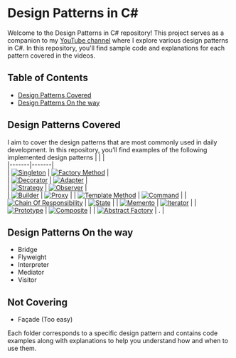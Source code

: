# Design Patterns in C#

Welcome to the Design Patterns in C# repository! This project serves as a companion to my [YouTube channel](https://www.youtube.com/@mostafa_dindar) where I explore various design patterns in C#. In this repository, you'll find sample code and explanations for each pattern covered in the videos.

## Table of Contents

- [Design Patterns Covered](#design-patterns-covered)
- [Design Patterns On the way](#design-patterns-on-the-way)

## Design Patterns Covered

I aim to cover the design patterns that are most commonly used in daily development. In this repository, you’ll find examples of the following implemented design patterns
| | |  
|-------|-------|  
| [![Singleton](https://img.youtube.com/vi/qXJRVktxCtA/0.jpg)](https://www.youtube.com/watch?v=qXJRVktxCtA&list=PLhD5YGv8gWSyYlm9oNto3xxZ5yYk12K1b&index=5&t=1156s&pp=gAQBiAQB) | [![Factory Method](https://img.youtube.com/vi/IkdpnwCiwKA/0.jpg)](https://www.youtube.com/watch?v=IkdpnwCiwKA&list=PLhD5YGv8gWSyYlm9oNto3xxZ5yYk12K1b&index=4&t=15s&pp=gAQBiAQB) |  
| [![Decorator](https://img.youtube.com/vi/Z9x5BFfj3ek/0.jpg)](https://www.youtube.com/watch?v=Z9x5BFfj3ek&list=PLhD5YGv8gWSyYlm9oNto3xxZ5yYk12K1b&index=1&pp=gAQBiAQB) | [![Adapter](https://img.youtube.com/vi/LaCvrEsdwgA/0.jpg)](https://www.youtube.com/watch?v=LaCvrEsdwgA&list=PLhD5YGv8gWSyYlm9oNto3xxZ5yYk12K1b&index=3&t=36s&pp=gAQBiAQB) |  
| [![Strategy](https://img.youtube.com/vi/1ky-BxfEmmg/0.jpg)](https://www.youtube.com/watch?v=1ky-BxfEmmg&list=PLhD5YGv8gWSyYlm9oNto3xxZ5yYk12K1b&index=2&t=21s&pp=gAQBiAQB) | [![Observer](https://img.youtube.com/vi/PrTTH2AYp7o/0.jpg)](https://www.youtube.com/watch?v=PrTTH2AYp7o&list=PLhD5YGv8gWSyYlm9oNto3xxZ5yYk12K1b&index=6&t=121s&pp=gAQBiAQB) |  
| [![Builder](https://img.youtube.com/vi/WRmFukIJf9g/0.jpg)](https://www.youtube.com/watch?v=WRmFukIJf9g&list=PLhD5YGv8gWSyYlm9oNto3xxZ5yYk12K1b&index=7&t=1652s&pp=gAQBiAQB) | [![Proxy](https://img.youtube.com/vi/Z8GEtW5xt00/0.jpg)](https://www.youtube.com/watch?v=Z8GEtW5xt00&list=PLhD5YGv8gWSyYlm9oNto3xxZ5yYk12K1b&index=3&t=36s&pp=gAQBiAQB) |
| [![Template Method](https://img.youtube.com/vi/riUJR1MK_2U/0.jpg)](https://www.youtube.com/watch?v=riUJR1MK_2U&list=PLhD5YGv8gWSyYlm9oNto3xxZ5yYk12K1b&index=7&t=1652s&pp=gAQBiAQB) | [![Command](https://img.youtube.com/vi/uS_Lx5_a3po/0.jpg)](https://www.youtube.com/watch?v=uS_Lx5_a3po&list=PLhD5YGv8gWSyYlm9oNto3xxZ5yYk12K1b&index=7&t=1652s&pp=gAQBiAQB) |
| [![Chain Of Responsibility](https://img.youtube.com/vi/jdIVMxdVBSc/0.jpg)](https://www.youtube.com/watch?v=jdIVMxdVBSc&list=PLhD5YGv8gWSyYlm9oNto3xxZ5yYk12K1b&index=7&t=1652s&pp=gAQBiAQB) | [![State](https://img.youtube.com/vi/F4HLe4q3dDM/0.jpg)](https://www.youtube.com/watch?v=F4HLe4q3dDM&list=PLhD5YGv8gWSyYlm9oNto3xxZ5yYk12K1b&index=7&t=1652s&pp=gAQBiAQB) |
| [![Memento](https://img.youtube.com/vi/HOwwmURCOTE/0.jpg)](https://www.youtube.com/watch?v=HOwwmURCOTE&list=PLhD5YGv8gWSyYlm9oNto3xxZ5yYk12K1b&index=7&t=1652s&pp=gAQBiAQB) | [![Iterator](https://img.youtube.com/vi/jxd_srZL8tA/0.jpg)](https://www.youtube.com/watch?v=jxd_srZL8tA&list=PLhD5YGv8gWSyYlm9oNto3xxZ5yYk12K1b&index=7&t=1652s&pp=gAQBiAQB) |
| [![Prototype](https://img.youtube.com/vi/q1Ad-3ELEoY/0.jpg)](https://www.youtube.com/watch?v=q1Ad-3ELEoY&list=PLhD5YGv8gWSyYlm9oNto3xxZ5yYk12K1b&index=7&t=1652s&pp=gAQBiAQB) | [![Composite](https://img.youtube.com/vi/sZEV_tsjT9o/0.jpg)](https://www.youtube.com/watch?v=sZEV_tsjT9olist=PLhD5YGv8gWSyYlm9oNto3xxZ5yYk12K1b&index=7&t=1652s&pp=gAQBiAQB) |
| [![Abstract Factory](https://img.youtube.com/vi/zgOpxfnZ4EA/0.jpg)](https://www.youtube.com/watch?v=zgOpxfnZ4EA&list=PLhD5YGv8gWSyYlm9oNto3xxZ5yYk12K1b&index=7&t=1652s&pp=gAQBiAQB) | . |

## Design Patterns On the way

- Bridge
- Flyweight
- Interpreter
- Mediator
- Visitor

## Not Covering

- Façade (Too easy)

Each folder corresponds to a specific design pattern and contains code examples along with explanations to help you understand how and when to use them.
